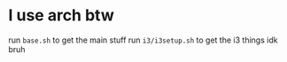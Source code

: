 # I use arch btw

run `base.sh` to get the main stuff
run `i3/i3setup.sh` to get the i3 things idk bruh
